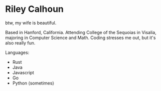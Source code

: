 # Riley Calhoun
btw, my wife is beautiful.

Based in Hanford, California. Attending College of the Sequoias in Visalia, majoring in Computer Science and Math.
Coding stresses me out, but it's also really fun.

Languages:
- Rust
- Java
- Javascript
- Go
- Python (sometimes)
